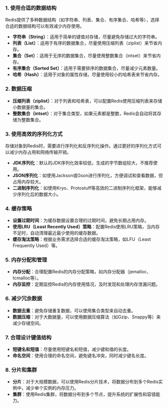 ### 1. 使用合适的数据结构
Redis提供了多种数据结构（如字符串、列表、集合、有序集合、哈希等），选择合适的数据结构可以有效减少内存使用。

- **字符串（String）**：适用于简单的键值对存储，尽量避免存储过大的字符串。
- **列表（List）**：适用于有序的数据集合，尽量使用压缩列表（ziplist）来节省内存。
- **集合（Set）**：适用于无序的数据集合，尽量使用整数集合（intset）来节省内存。
- **有序集合（Sorted Set）**：适用于需要排序的数据集合，尽量减少元素数量。
- **哈希（Hash）**：适用于对象的属性存储，尽量使用较小的哈希表来节省内存。
### 2. 数据压缩

- **压缩列表（ziplist）**：对于列表和哈希表，可以配置Redis使用压缩列表来存储小数据量的集合。
- **整数集合（intset）**：对于集合类型，如果元素都是整数，Redis会自动将其存储为整数集合。
### 3. 使用高效的序列化方式
存储对象到Redis时，需要进行序列化和反序列化操作。通过更好的序列化方式可以减少内存占用和网络传输开销。

- **JDK序列化**：默认的JDK序列化效率较低，生成的字节数组较大，不推荐使用。
- **JSON序列化**：如使用Jackson或Gson进行序列化，方便调试和查看数据，但占用内存较大。
- **二进制序列化**：如使用Kryo、Protostuff等高效的二进制序列化框架，能够减少序列化后的数据大小。
### 4. 缓存策略

- **设置过期时间**：为缓存数据设置合理的过期时间，避免长期占用内存。
- **使用LRU（Least Recently Used）策略**：配置Redis使用LRU策略，当内存不足时，自动清理最近最少使用的缓存数据。
- **缓存淘汰策略**：根据业务需求选择合适的缓存淘汰策略，如LFU（Least Frequently Used）等。
### 5. 内存分配和管理

- **内存分配**：合理配置Redis的内存分配策略，如内存分配器（jemalloc、tcmalloc等）。
- **内存监控**：定期监控Redis的内存使用情况，及时发现和处理内存泄漏问题。
### 6. 减少冗余数据

- **数据去重**：避免存储重复数据，可以使用集合类型来自动去重。
- **数据压缩**：对于大数据量，可以使用数据压缩算法（如Gzip、Snappy等）来减少存储空间。
### 7. 合理设计键值结构

- **短键名和短值**：尽量使用短键名和短值，减少键和值的长度。
- **命名空间**：使用合理的命名空间，避免键名冲突，同时减少键名长度。
### 8. 分片和集群

- **分片**：对于大规模数据，可以使用Redis分片技术，将数据分布到多个Redis实例中，减少单个实例的内存压力。
- **集群**：使用Redis集群，将数据分布到多个节点，提升系统的扩展性和容错能力。
